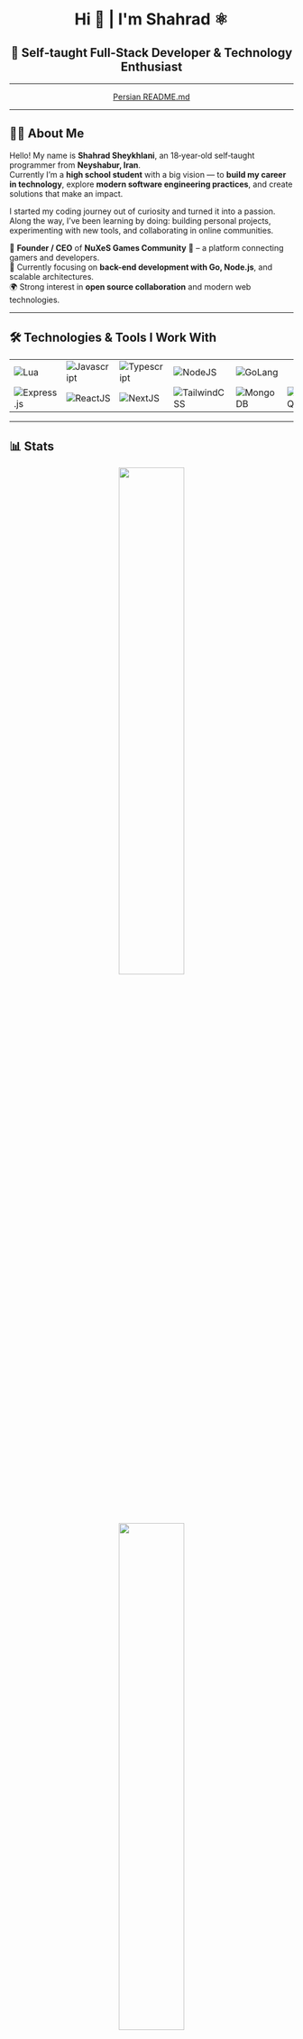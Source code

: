 <h1 align="center">Hi 👋 | I'm Shahrad ⚛️</h1>

<h2 align="center">🚀 Self‑taught Full‑Stack Developer & Technology Enthusiast</h2>

---

<p align="center">
  <a href="./README.fa.md">Persian README.md</a>
</p>

---
## 👨‍💻 About Me
Hello! My name is **Shahrad Sheykhlani**, an 18‑year‑old self‑taught programmer from **Neyshabur, Iran**.  
Currently I’m a **high school student** with a big vision — to **build my career in technology**, explore **modern software engineering practices**, and create solutions that make an impact.

I started my coding journey out of curiosity and turned it into a passion. Along the way, I’ve been learning by doing: building personal projects, experimenting with new tools, and collaborating in online communities.

💼 **Founder / CEO** of **NuXeS Games Community** 🎩 – a platform connecting gamers and developers.  
🌱 Currently focusing on **back-end development with Go, Node.js**, and scalable architectures.  
🌍 Strong interest in **open source collaboration** and modern web technologies.

---

## 🛠️ Technologies & Tools I Work With
<table align="center">
  <tr>
    <td><img src="https://skillicons.dev/icons?i=lua" alt="Lua" /></td>
    <td><img src="https://skillicons.dev/icons?i=js" alt="Javascript" /></td>
    <td><img src="https://skillicons.dev/icons?i=ts" alt="Typescript" /></td>
    <td><img src="https://skillicons.dev/icons?i=nodejs" alt="NodeJS" /></td>
    <td><img src="https://skillicons.dev/icons?i=go" alt="GoLang" /></td>
  </tr>
  <tr>
    <td><img src="https://skillicons.dev/icons?i=express" alt="Express.js" /></td>
    <td><img src="https://skillicons.dev/icons?i=react" alt="ReactJS" /></td>
    <td><img src="https://skillicons.dev/icons?i=nextjs" alt="NextJS" /></td>
    <td><img src="https://skillicons.dev/icons?i=tailwind" alt="TailwindCSS" /></td>
    <td><img src="https://skillicons.dev/icons?i=mongodb" alt="MongoDB" /></td>
    <td><img src="https://skillicons.dev/icons?i=mysql" alt="MySQL" /></td>
  </tr>
</table>

---

## 📊 Stats
<div align="center">
  <img width="48%" src="https://github-readme-stats.vercel.app/api?username=ITSHahrad&theme=vue-dark&show_icons=true&hide_border=true&count_private=true" />
</div>

<div align="center">
  <image width="48%" src="https://www.codewars.com/users/ITSHahrad/badges/large" />
</div>

---

## 💡 Vision & Goals
- Build scalable, high-performance applications with **Go** and **Node.js**  
- Contribute to **open source communities** and collaborative tech projects  
- Explore **distributed systems, cloud computing, and real-time applications**  
- Turn my passion into a **professional career in software engineering**

---

📫 **Reach me at:**  
[![Email](https://img.shields.io/badge/Email-itshahrad%40gmail.com-blue)](mailto:itshahrad@gmail.com)  
[![LinkedIn](https://img.shields.io/badge/Linkedin-ITSHahrad-blue)](https://linkedin.com/in/itshahrad)  
[![Portfolio](https://img.shields.io/badge/Portfolio-website-emerald)](https://itshahrad.ir)
